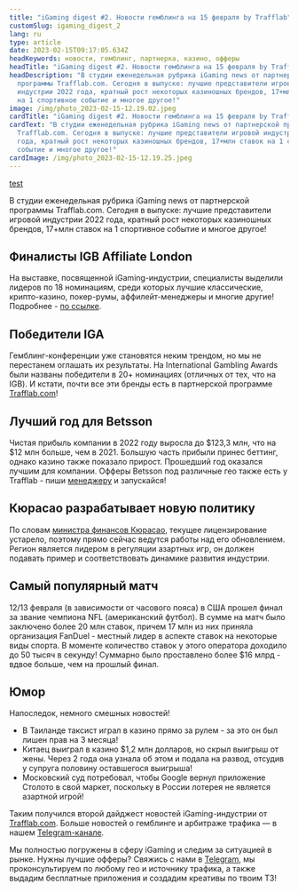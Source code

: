 ```yaml
---
title: "iGaming digest #2. Новости гемблинга на 15 февраля by Trafflab"
customSlug: igaming_digest_2
lang: ru
type: article
date: 2023-02-15T09:17:05.634Z
headKeywords: новости, гемблинг, партнерка, казино, офферы
headTitle: "iGaming digest #2. Новости гемблинга на 15 февраля by Trafflab"
headDescription: "В студии еженедельная рубрика iGaming news от партнерской
  программы Trafflab.com. Сегодня в выпуске: лучшие представители игровой
  индустрии 2022 года, кратный рост некоторых казиношных брендов, 17+млн ставок
  на 1 спортивное событие и многое другое!"
image: /img/photo_2023-02-15-12.19.02.jpeg
cardTitle: "iGaming digest #2. Новости гемблинга на 15 февраля by Trafflab"
cardText: "В студии еженедельная рубрика iGaming news от партнерской программы
  Trafflab.com. Сегодня в выпуске: лучшие представители игровой индустрии 2022
  года, кратный рост некоторых казиношных брендов, 17+млн ставок на 1 спортивное
  событие и многое другое!"
cardImage: /img/photo_2023-02-15-12.19.25.jpeg
---
```

[test](#Кюрасао-разрабатывает-новую-политику)

В студии еженедельная рубрика iGaming news от партнерской программы Trafflab.com. Сегодня в выпуске: лучшие представители игровой индустрии 2022 года, кратный рост некоторых казиношных брендов, 17+млн ставок на 1 спортивное событие и многое другое!

## Финалисты IGB Affiliate London

На выставке, посвященной iGaming-индустрии, специалисты выделили лидеров по 18 номинациям, среди которых лучшие классические, крипто-казино, покер-румы, аффилейт-менеджеры и многие другие! Подробнее - [по ссылке](https://london.igbaffiliate.com/igb-affiliate-awards/shortlist).

## Победители IGA

Гемблинг-конференции уже становятся неким трендом, но мы не перестанем оглашать их результаты. На International Gambling Awards были названы победители в 20+ номинациях (отличных от тех, что на IGB). И кстати, почти все эти бренды есть в партнерской программе [Trafflab.com](http://trafflab.com)!

## Лучший год для Betsson

Чистая прибыль компании в 2022 году выросла до $123,3 млн, что на $12 млн больше, чем в 2021. Большую часть прибыли принес беттинг, однако казино также показало прирост. Прошедший год оказался лучшим для компании. Офферы Betsson под различные гео также есть у Trafflab - пиши [менеджеру](http://t.me/trafflab_cpa) и запускайся!

## Кюрасао разрабатывает новую политику

По словам [министра финансов Кюрасао](https://curacaogaming.info/index.html), текущее лицензирование устарело, поэтому прямо сейчас ведутся работы над его обновлением. Регион является лидером в регуляции азартных игр, он должен подавать пример и соответствовать динамике развития индустрии.

## Самый популярный матч

12/13 февраля (в зависимости от часового пояса) в США прошел финал за звание чемпиона NFL (американский футбол). В сумме на матч было заключено более 20 млн ставок, причем 17 млн из них приняла организация FanDuel - местный лидер в аспекте ставок на некоторые виды спорта. В моменте количество ставок у этого оператора доходило до 50 тысяч в секунду! Суммарно было проставлено более $16 млрд - вдвое больше, чем на прошлый финал.

## Юмор

Напоследок, немного смешных новостей!

* В Таиланде таксист играл в казино прямо за рулем - за это он был лишен прав на 3 месяца!
* Китаец выиграл в казино $1,2 млн долларов, но скрыл выигрыш от жены. Через 2 года она узнала об этом и подала на развод, отсудив у супруга половину оставшегося выигрыша!
* Московский суд потребовал, чтобы Google вернул приложение Столото в свой маркет, поскольку в России лотерея не является азартной игрой!

Таким получился второй дайджест новостей iGaming-индустрии от [Trafflab.com](https://trafflab.com/ru/). Больше новостей о гемблинге и арбитраже трафика — в нашем [Telegram-канале](https://t.me/+kScmbJGNhIcwOWI0).

Мы полностью погружены в сферу iGaming и следим за ситуацией в рынке. Нужны лучшие офферы? Свяжись с нами в [Telegram](https://t.me/trafflab_cpa), мы проконсультируем по любому гео и источнику трафика, а также выдадим бесплатные приложения и создадим креативы по твоим ТЗ!